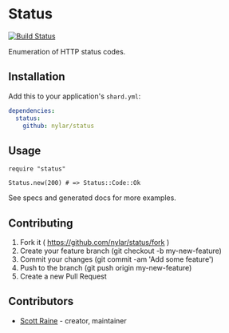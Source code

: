 # Status

[![Build Status](https://travis-ci.org/nylar/status.svg?branch=master)](https://travis-ci.org/nylar/status)

Enumeration of HTTP status codes.

## Installation

Add this to your application's `shard.yml`:

```yaml
dependencies:
  status:
    github: nylar/status
```

## Usage

```crystal
require "status"

Status.new(200) # => Status::Code::Ok
```

See specs and generated docs for more examples.

## Contributing

1. Fork it ( https://github.com/nylar/status/fork )
2. Create your feature branch (git checkout -b my-new-feature)
3. Commit your changes (git commit -am 'Add some feature')
4. Push to the branch (git push origin my-new-feature)
5. Create a new Pull Request

## Contributors

- [Scott Raine](https://github.com/nylar) - creator, maintainer
